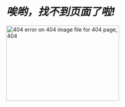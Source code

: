 _<h1>唉哟，找不到页面了啦!</h1>_

<img src="/config/404.jpeg" alt="404 error on 404 image file for 404 page, 404" width="300" height="200">